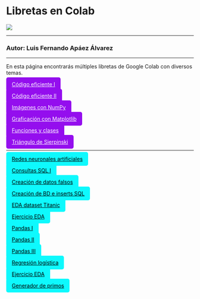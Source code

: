 # Libretas en Colab

![](C:\Users\usuario\Downloads\bulld%20(3).jpg)

---

### Autor: Luis Fernando Apáez Álvarez

---

En esta página encontrarás múltiples libretas de Google Colab con diversos temas.



<a href="https://colab.research.google.com/drive/1p_vYYJ8dG_YRmi_9zQ5RXab1TIHHW-sQ?usp=sharing" style="background-color: #940eee; color: #fff; border: none; padding: 10px 15px; border-radius: 5px;">Código eficiente I</a>



<a href="https://colab.research.google.com/drive/1DlB8I9RpwfifyPfxiNFhg667bXmvprBo?usp=sharing" style="background-color: #940eee; color: #fff; border: none; padding: 10px 15px; border-radius: 5px;">Código eficiente II</a>



<a href="https://colab.research.google.com/drive/1d6GuraUBxjErrRp28KiMsR5LhUTlNiwK?usp=sharing" style="background-color: #940eee; color: #fff; border: none; padding: 10px 15px; border-radius: 5px;">Imágenes con NumPy</a>



<a href="https://colab.research.google.com/drive/1vp-agIuc3olpVXLDbHVcEJeLA6Is9N4k?usp=sharing" style="background-color: #940eee; color: #fff; border: none; padding: 10px 15px; border-radius: 5px;">Graficación con Matplotlib</a>



<a href="https://colab.research.google.com/drive/1xwDoQ2k-XmA8_cihQ5YcbkWcCA33jG7d?usp=sharing" style="background-color: #940eee; color: #fff; border: none; padding: 10px 15px; border-radius: 5px;">Funciones y clases</a>



<a href="https://colab.research.google.com/drive/1TWedba-QB4Ze5HKrVeyQBuNhZL7eaH3g?usp=sharing" style="background-color: #940eee; color: #fff; border: none; padding: 10px 15px; border-radius: 5px;">Triángulo de Sierpinski</a>



---



<a href="https://colab.research.google.com/drive/1GWtSK_p1j9zXmb5RhmFBLkkRh_quYHrT?usp=sharing" style="background-color: #0EF9FD; color: #000000; border: none; padding: 10px 15px; border-radius: 5px;">Redes neuronales artificiales</a>



<a href="https://colab.research.google.com/drive/1XNa2kP1iBFmbf7bJH-qirz32EL12xKB2?usp=sharing" style="background-color: #0EF9FD; color: #000000; border: none; padding: 10px 15px; border-radius: 5px;">Consultas SQL I</a>



<a href="https://colab.research.google.com/drive/1gZZ-AXnRF8Z8Nt5K6yENBG8ZdtoUz6B_?usp=sharing" style="background-color: #0EF9FD; color: #000000; border: none; padding: 10px 15px; border-radius: 5px;">Creación de datos falsos</a>



<a href="https://colab.research.google.com/drive/1NBUsIHroiCOqdXFWF2F6AnEjTpVKXNdy?usp=sharing" style="background-color: #0EF9FD; color: #000000; border: none; padding: 10px 15px; border-radius: 5px;">Creación de BD e inserts SQL</a>



<a href="https://colab.research.google.com/drive/1TvqT8jTf9nZQIOf-7NGvuitG3_3YAhXy?usp=sharing" style="background-color: #0EF9FD; color: #000000; border: none; padding: 10px 15px; border-radius: 5px;">EDA dataset Titanic</a>



<a href="https://colab.research.google.com/drive/1klpBcI85XS2GlzajexmSDgP7d2ic3aHJ?usp=sharing" style="background-color: #0EF9FD; color: #000000; border: none; padding: 10px 15px; border-radius: 5px;">Ejercicio EDA</a>



<a href="https://colab.research.google.com/drive/1ehvMXc4DyozIqUxHkANfCw8p3IJb3I4l?usp=sharing" style="background-color: #0EF9FD; color: #000000; border: none; padding: 10px 15px; border-radius: 5px;">Pandas I</a>



<a href="https://colab.research.google.com/drive/1WbKtUg8IbTOxa5yELzkbXDB3f4xtD02w?usp=sharing" style="background-color: #0EF9FD; color: #000000; border: none; padding: 10px 15px; border-radius: 5px;">Pandas II</a>



<a href="https://colab.research.google.com/drive/1YPTIOQmQIcOgywYfEPX8l4ugm36RwqfF?usp=sharing" style="background-color: #0EF9FD; color: #000000; border: none; padding: 10px 15px; border-radius: 5px;">Pandas III</a>



<a href="https://colab.research.google.com/drive/13AEvIQmpQDC5hUGPgdLA5Ya761KpDItG?usp=sharing" style="background-color: #0EF9FD; color: #000000; border: none; padding: 10px 15px; border-radius: 5px;">Regresión logística</a>



<a href="https://colab.research.google.com/drive/19VijYwc42cGhZhWdjsPKIDKWF3-6jt6-?usp=sharing" style="background-color: #0EF9FD; color: #000000; border: none; padding: 10px 15px; border-radius: 5px;">Ejercicio EDA</a>



<a href="https://colab.research.google.com/drive/1MCyKXtCGHfSouU0KaTQk2pkcKfQSlGf1?usp=sharing" style="background-color: #0EF9FD; color: #000000; border: none; padding: 10px 15px; border-radius: 5px;">Generador de primos</a>









